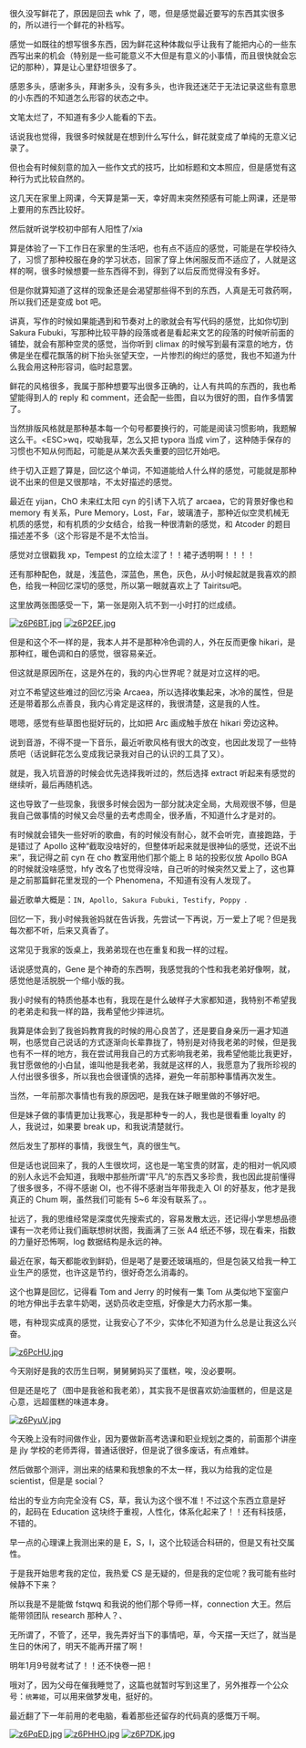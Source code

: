 很久没写鲜花了，原因是回去 whk 了，嗯，但是感觉最近要写的东西其实很多的，所以进行一个鲜花的补档写。


感觉一如既往的想写很多东西，因为鲜花这种体裁似乎让我有了能把内心的一些东西写出来的机会（特别是一些可能意义不大但是有意义的小事情，而且很快就会忘记的那种），算是让心里舒坦很多了。

感恩多头，感谢多头，拜谢多头，没有多头，也许我还迷茫于无法记录这些有意思的小东西的不知道怎么形容的状态之中。

文笔太烂了，不知道有多少人能看的下去。

话说我也觉得，我很多时候就是在想到什么写什么，鲜花就变成了单纯的无意义记录了。

但也会有时候刻意的加入一些作文式的技巧，比如标题和文本照应，但是感觉有这种行为式比较自然的。

这几天在家里上网课，今天算是第一天，幸好周末突然预感有可能上网课，还是带上要用的东西比较好。

然后就听说学校初中部有人阳性了/xia

算是体验了一下工作日在家里的生活吧，也有点不适应的感觉，可能是在学校待久了，习惯了那种校服在身的学习状态，回家了穿上休闲服反而不适应了，人就是这样的啊，很多时候想要一些东西得不到，得到了以后反而觉得没有多好。

但是你就算知道了这样的现象还是会渴望那些得不到的东西，人真是无可救药啊，所以我们还是变成 bot 吧。

讲真，写作的时候如果能遇到和节奏对上的歌就会有写代码的感觉，比如你切到 Sakura Fubuki，写那种比较平静的段落或者是看起来文艺的段落的时候听前面的铺垫，就会有那种空灵的感觉，当你听到 climax 的时候写到最有深意的地方，仿佛是坐在樱花飘落的树下抬头张望天空，一片惨烈的绚烂的感觉，我也不知道为什么我会用这种形容词，临时起意罢。

鲜花的风格很多，我属于那种想要写出很多正确的，让人有共鸣的东西的，我也希望能得到人的 reply 和 comment，还会配一些图，自以为很好的图，自作多情罢了。

当然排版风格就是那种基本每一个句号都要换行的，可能是阅读习惯影响，我题解这么干。\<ESC\>wq，哎呦我草，怎么又把 typora 当成 vim了，这种随手保存的习惯也不知从何而起，可能是从某次丢失重要的回忆开始吧。

终于切入正题了算是，回忆这个单词，不知道能给人什么样的感觉，可能就是那种说不出来的但是又很那啥，不太好描述的感觉。

最近在 yijan，ChO 未来红太阳 cyn 的引诱下入坑了 arcaea，它的背景好像也和 memory 有关系，Pure Memory，Lost，Far，玻璃渣子，那种近似空灵机械无机质的感觉，和有机质的少女结合，给我一种很清新的感觉，和 Atcoder 的题目描述差不多（这个形容是不是不太恰当。

感觉对立很戳我 xp，Tempest 的立绘太涩了！！裙子透明啊！！！！

还有那种配色，就是，浅蓝色，深蓝色，黑色，灰色，从小时候起就是我喜欢的颜色，给我一种回忆深切的感觉，所以第一眼就喜欢上了 Tairitsu吧。

这里放两张图感受一下，第一张是刚入坑不到一小时打的烂成绩。

[![z6P6BT.jpg](https://s1.ax1x.com/2022/12/05/z6P6BT.jpg)](https://imgse.com/i/z6P6BT)
[![z6P2EF.jpg](https://s1.ax1x.com/2022/12/05/z6P2EF.jpg)](https://imgse.com/i/z6P2EF)

但是和这个不一样的是，我本人并不是那种冷色调的人，外在反而更像 hikari，是那种红，暖色调和白的感觉，很容易亲近。

但这就是原因所在，这是外在的，我的内心世界呢？就是对立这样的吧。

对立不希望这些难过的回忆污染 Arcaea，所以选择收集起来，冰冷的属性，但是还是带着那么点善良，我内心肯定是这样的，我很清楚，这是我的人性。

嗯嗯，感觉有些草图也挺好玩的，比如把 Arc 画成触手放在 hikari 旁边这种。

说到音游，不得不提一下音乐，最近听歌风格有很大的改变，也因此发现了一些特质吧（话说鲜花怎么变成我记录我对自己的认识的工具了又）。

就是，我入坑音游的时候会优先选择我听过的，然后选择 extract 听起来有感觉的继续听，最后再随机选。

这也导致了一些现象，我很多时候会因为一部分就决定全局，大局观很不够，但是我自己做事情的时候又会尽量的去考虑周全，很矛盾，不知道什么才是对的。

有时候就会错失一些好听的歌曲，有的时候没有耐心，就不会听完，直接跑路，于是错过了 Apollo 这种“截取没啥好的，但整体听起来就是很神仙的感觉，还说不出来”，我记得之前 cyn 在 cho 教室用他们那个能上 B 站的投影仪放 Apollo BGA 的时候就没啥感觉，hfy 改名了也觉得没啥，自己听的时候突然又爱上了，这也算是之前那篇鲜花里发现的一个 Phenomena，不知道有没有人发现了。

最近歌单大概是：`IN, Apollo, Sakura Fubuki, Testify, Poppy `.

回忆一下，我小时候我爸妈就在告诉我，先尝试一下再说，万一爱上了呢？但是我每次都不听，后来又真香了。

这常见于我家的饭桌上，我弟弟现在也在重复和我一样的过程。

话说感觉真的，Gene 是个神奇的东西啊，我感觉我的个性和我老弟好像啊，就，感觉他是活脱脱一个缩小版的我。

我小时候有的特质他基本也有，我现在是什么破样子大家都知道，我特别不希望我的老弟走和我一样的路，我希望他少摔进坑。

我算是体会到了我爸妈教育我的时候的用心良苦了，还是要自身亲历一遍才知道啊，也感觉自己说话的方式逐渐向长辈靠拢了，特别是对待我老弟的时候，但是我也有不一样的地方，我在尝试用我自己的方式影响我老弟，我希望他能比我更好，我甘愿做他的小白鼠，谁叫他是我老弟，我就是这样的人，我愿意为了我所珍视的人付出很多很多，所以我也会很谨慎的选择，避免一年前那种事情再次发生。

当然，一年前那次事情也有我的原因吧，是我在妹子眼里做的不够好吧。

但是妹子做的事情更加让我寒心，我是那种专一的人，我也是很看重 loyalty 的人，我说过，如果要 break up，和我说清楚就行。

然后发生了那样的事情，我很生气，真的很生气。

但是话也说回来了，我的人生很坎坷，这也是一笔宝贵的财富，走的相对一帆风顺的别人永远不会知道，我眼中那些所谓“平凡”的东西又多珍贵，我也因此提前懂得了很多很多，不得不感谢 OI，也不得不感谢当年带我走入 OI 的好基友，他才是我真正的 Chum 啊，虽然我们可能有 5~6 年没有联系了。。

扯远了，我的思维经常是深度优先搜索式的，容易发散太远，还记得小学思想品德课有一次老师让我们画联想树状图，我画满了三张 A4 纸还不够，现在看来，指数的力量好恐怖啊，log 数据结构是永远的神。

最近在家，每天都能收到鲜奶，但是喝了是要还玻璃瓶的，但是包装又给我一种工业生产的感觉，也许这是节约，很好奇怎么消毒的。

这个也算是回忆，记得看 Tom and Jerry 的时候有一集 Tom 从类似地下室窗户的地方伸出手去拿牛奶喝，送奶员收走空瓶，好像是大力药水那一集。

嗯，有种现实成真的感觉，让我安心了不少，实体化不知道为什么总是让我这么兴奋。

[![z6PcHU.jpg](https://s1.ax1x.com/2022/12/05/z6PcHU.jpg)](https://imgse.com/i/z6PcHU)

今天刚好是我的农历生日啊，舅舅舅妈买了蛋糕，唉，没必要啊。

但是还是吃了（图中是我爸和我老弟），其实我不是很喜欢奶油蛋糕的，但是这是心意，远超蛋糕的味道本身。

[![z6PyuV.jpg](https://s1.ax1x.com/2022/12/05/z6PyuV.jpg)](https://imgse.com/i/z6PyuV)

今天晚上没有时间做作业，因为要做新高考选课和职业规划之类的，前面那个讲座是 jly 学校的老师弄得，普通话很好，但是说了很多废话，有点难蚌。

然后做那个测评，测出来的结果和我想象的不太一样，我以为给我的定位是 scientist，但是是 social？

给出的专业方向完全没有 CS，草，我认为这个很不准！不过这个东西立意是好的，起码在 Education 这块终于重视，人性化，体系化起来了！！还有科技感，不错的。

早一点的心理课上我测出来的是 E，S，I，这个比较适合科研的，但是又有社交属性。

于是我开始思考我的定位，我热爱 CS 是无疑的，但是我的定位呢？我可能有些时候静不下来？

所以我是不是能做 fstqwq 和我说的他们那个导师一样，connection 大王。然后能带领团队 research 那种人？、

无所谓了，不管了，还早，我先弄好当下的事情吧，草，今天摆一天烂了，就当是生日的休闲了，明天不能再开摆了啊！

明年1月9号就考试了！！还不快卷一把！

哦对了，因为父母在催我睡觉了，这篇也就暂时写到这里了，另外推荐一个公众号：`统筹姬`，可以用来做梦发电，挺好的。

最近翻了下一年前用的老电脑，看着那些还留存的代码真的感慨万千啊。

[![z6PqED.jpg](https://s1.ax1x.com/2022/12/05/z6PqED.jpg)](https://imgse.com/i/z6PqED)
[![z6PHHO.jpg](https://s1.ax1x.com/2022/12/05/z6PHHO.jpg)](https://imgse.com/i/z6PHHO)
[![z6P7DK.jpg](https://s1.ax1x.com/2022/12/05/z6P7DK.jpg)](https://imgse.com/i/z6P7DK)